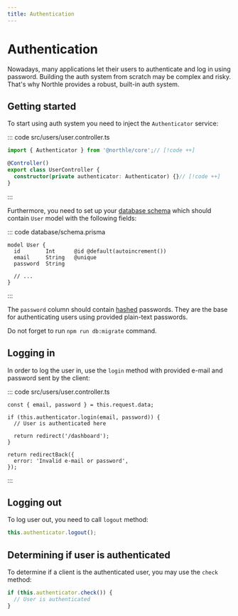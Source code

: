 ```yaml
---
title: Authentication
---
```


# Authentication

Nowadays, many applications let their users to authenticate and log in using password. Building the auth system from scratch may be complex and risky. That's why Northle provides a robust, built-in auth system.

## Getting started

To start using auth system you need to inject the `Authenticator` service:

::: code src/users/user.controller.ts
```ts
import { Authenticator } from '@northle/core';// [!code ++]

@Controller()
export class UserController {
  constructor(private authenticator: Authenticator) {}// [!code ++]
}
```
:::

Furthermore, you need to set up your [database schema](/docs/database/schema) which should contain `User` model with the following fields:

::: code database/schema.prisma
```prisma{2,3,4}
model User {
  id        Int      @id @default(autoincrement())
  email     String   @unique
  password  String

  // ...
}
```
:::

The `password` column should contain [hashed](/docs/advanced/encryption-and-hashing#hashing) passwords. They are the base for authenticating users using provided plain-text passwords.

Do not forget to run `npm run db:migrate` command.

## Logging in

In order to log the user in, use the `login` method with provided e-mail and password sent by the client:

::: code src/users/user.controller.ts
```ts{3}
const { email, password } = this.request.data;

if (this.authenticator.login(email, password)) {
  // User is authenticated here

  return redirect('/dashboard');
}

return redirectBack({
  error: 'Invalid e-mail or password',
});
```
:::

## Logging out

To log user out, you need to call `logout` method:

```ts
this.authenticator.logout();
```

## Determining if user is authenticated

To determine if a client is the authenticated user, you may use the `check` method:

```ts
if (this.authenticator.check()) {
  // User is authenticated
}
```
